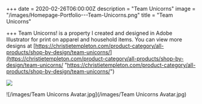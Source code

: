 +++
date = 2020-02-26T06:00:00Z
description = "Team Unicorns"
image = "/images/Homepage-Portfolio---Team-Unicorns.png"
title = "Team Unicorns"

+++
Team Unicorns! is a property I created and designed in Adobe Illustrator for print on apparel and household items. You can view more designs at [https://christietempleton.com/product-category/all-products/shop-by-design/team-unicorns/](https://christietempleton.com/product-category/all-products/shop-by-design/team-unicorns/ "https://christietempleton.com/product-category/all-products/shop-by-design/team-unicorns/")

<img src="/images/Team%20Unicorns%20Avatar.jpg">

![/images/Team Unicorns Avatar.jpg](/images/Team Unicorns Avatar.jpg)